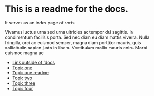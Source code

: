 # This is a readme for the docs.

It serves as an index page of sorts.

Vivamus luctus urna sed urna ultricies ac tempor dui sagittis. In condimentum
facilisis porta. Sed nec diam eu diam mattis viverra. Nulla fringilla, orci ac
euismod semper, magna diam porttitor mauris, quis sollicitudin sapien justo in
libero. Vestibulum mollis mauris enim. Morbi euismod magna ac.

- [Link outside of /docs](../README.md)
- [Topic one](topic-one)
- [Topic one readme](topic-one/README.md)
- [Topic two](topic%20two)
- [Topic three](topic-three)
- [Topic four](topic-four)

